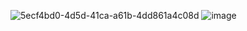 ![5ecf4bd0-4d5d-41ca-a61b-4dd861a4c08d](https://github.com/user-attachments/assets/ae073e8d-983e-44ce-9947-432ad6a7587a)
![image](https://github.com/user-attachments/assets/4e9dee28-0858-4f21-afe0-c5810be1827a)

